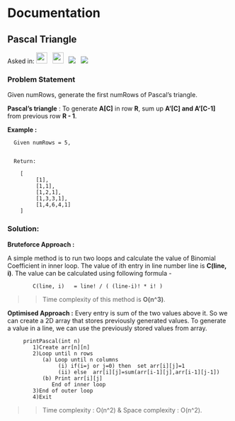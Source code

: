 # Documentation

## **Pascal Triangle**

Asked in:  <a><img src= "https://img.shields.io/badge/-Google-red" height="25">&nbsp;&nbsp;
<img src= "https://img.shields.io/badge/-Amazon-yellow" height="25">&nbsp;&nbsp;
<img src= "https://img.shields.io/badge/-InterviewBit-skyblue" >&nbsp;&nbsp;
<img src= "https://img.shields.io/badge/-CPP-green">&nbsp;&nbsp;


### Problem Statement 
Given numRows, generate the first numRows of Pascal’s triangle.

**Pascal’s triangle** : To generate **A[C]** in row **R**, sum up **A’[C] and A’[C-1]** from previous row **R - 1**.

**Example :**
  
      Given numRows = 5,
      
      
      Return: 

        [
             [1],
             [1,1],
             [1,2,1],
             [1,3,3,1],
             [1,4,6,4,1]
        ]

 
 
 ### Solution:

**Bruteforce Approach :**
 
 A simple method is to run two loops and calculate the value of Binomial Coefficient in inner loop.
 The value of ith entry in line number line is **C(line, i)**. 
 The value can be calculated using following formula -

            C(line, i)   = line! / ( (line-i)! * i! )
>>Time complexity of this method is **O(n^3)**.

**Optimised Approach :**
Every entry is sum of the two values above it.
So we can create a 2D array that stores previously generated values. 
To generate a value in a line, we can use the previously stored values from array.
            
         printPascal(int n)
            1)Create arr[n][n]
            2)Loop until n rows
               (a) Loop until n columns  
                    (i) if(i=j or j=0) then  set arr[i][j]=1
                    (ii) else  arr[i][j]=sum(arr[i-1][j],arr[i-1][j-1])
               (b) Print arr[i][j]
                  End of inner loop
            3)End of outer loop
            4)Exit
           

>>Time complexity : O(n^2)  & Space complexity : O(n^2).

